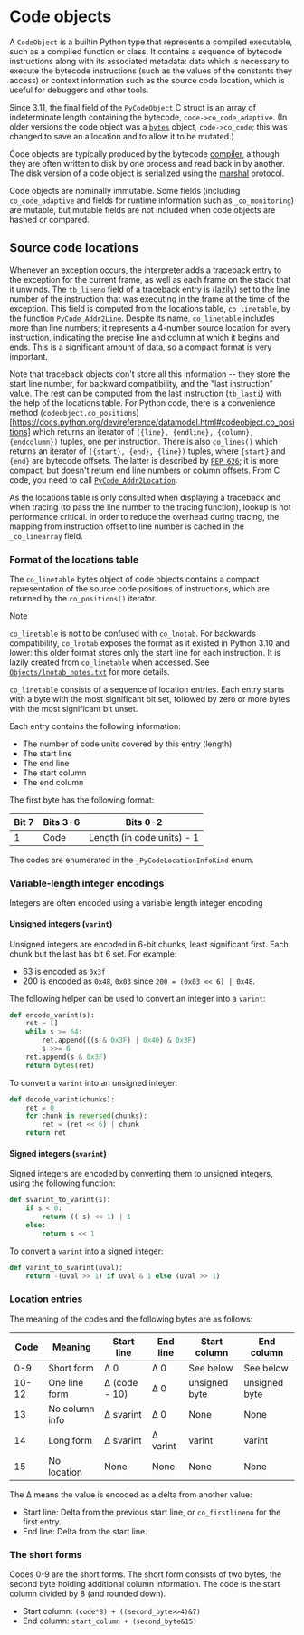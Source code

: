# Code objects

A `CodeObject` is a builtin Python type that represents a compiled executable,
such as a compiled function or class.
It contains a sequence of bytecode instructions along with its associated
metadata: data which is necessary to execute the bytecode instructions (such
as the values of the constants they access) or context information such as
the source code location, which is useful for debuggers and other tools.

Since 3.11, the final field of the `PyCodeObject` C struct is an array
of indeterminate length containing the bytecode, `code->co_code_adaptive`.
(In older versions the code object was a
[`bytes`](https://docs.python.org/dev/library/stdtypes.html#bytes)
object, `code->co_code`; this was changed to save an allocation and to
allow it to be mutated.)

Code objects are typically produced by the bytecode [compiler](compiler.md),
although they are often written to disk by one process and read back in by another.
The disk version of a code object is serialized using the
[marshal](https://docs.python.org/dev/library/marshal.html) protocol.

Code objects are nominally immutable.
Some fields (including `co_code_adaptive` and fields for runtime
information such as `_co_monitoring`) are mutable, but mutable fields are
not included when code objects are hashed or compared.

## Source code locations

Whenever an exception occurs, the interpreter adds a traceback entry to
the exception for the current frame, as well as each frame on the stack that
it unwinds.
The `tb_lineno` field of a traceback entry is (lazily) set to the line
number of the instruction that was executing in the frame at the time of
the exception.
This field is computed from the locations table, `co_linetable`, by the function
[`PyCode_Addr2Line`](https://docs.python.org/dev/c-api/code.html#c.PyCode_Addr2Line).
Despite its name, `co_linetable` includes more than line numbers; it represents
a 4-number source location for every instruction, indicating the precise line
and column at which it begins and ends. This is a significant amount of data,
so a compact format is very important.

Note that traceback objects don't store all this information -- they store the start line
number, for backward compatibility, and the "last instruction" value.
The rest can be computed from the last instruction (`tb_lasti`) with the help of the
locations table. For Python code, there is a convenience method
(`codeobject.co_positions`)[https://docs.python.org/dev/reference/datamodel.html#codeobject.co_positions]
which returns an iterator of `({line}, {endline}, {column}, {endcolumn})` tuples,
one per instruction.
There is also `co_lines()` which returns an iterator of `({start}, {end}, {line})` tuples,
where `{start}` and `{end}` are bytecode offsets.
The latter is described by [`PEP 626`](https://peps.python.org/pep-0626/); it is more
compact, but doesn't return end line numbers or column offsets.
From C code, you need to call
[`PyCode_Addr2Location`](https://docs.python.org/dev/c-api/code.html#c.PyCode_Addr2Location).

As the locations table is only consulted when displaying a traceback and when
tracing (to pass the line number to the tracing function), lookup is not
performance critical.
In order to reduce the overhead during tracing, the mapping from instruction offset to
line number is cached in the ``_co_linearray`` field.

### Format of the locations table

The `co_linetable` bytes object of code objects contains a compact
representation of the source code positions of instructions, which are
returned by the `co_positions()` iterator.

> [!NOTE]
> `co_linetable` is not to be confused with `co_lnotab`.
> For backwards compatibility, `co_lnotab` exposes the format
> as it existed in Python 3.10 and lower: this older format
> stores only the start line for each instruction.
> It is lazily created from `co_linetable` when accessed.
> See [`Objects/lnotab_notes.txt`](../Objects/lnotab_notes.txt) for more details.

`co_linetable` consists of a sequence of location entries.
Each entry starts with a byte with the most significant bit set, followed by
zero or more bytes with the most significant bit unset.

Each entry contains the following information:

* The number of code units covered by this entry (length)
* The start line
* The end line
* The start column
* The end column

The first byte has the following format:

| Bit 7 | Bits 3-6 | Bits 0-2                   |
|-------|----------|----------------------------|
| 1     | Code     | Length (in code units) - 1 |

The codes are enumerated in the `_PyCodeLocationInfoKind` enum.

### Variable-length integer encodings

Integers are often encoded using a variable length integer encoding

#### Unsigned integers (`varint`)

Unsigned integers are encoded in 6-bit chunks, least significant first.
Each chunk but the last has bit 6 set.
For example:

* 63 is encoded as `0x3f`
* 200 is encoded as `0x48`, `0x03` since ``200 = (0x03 << 6) | 0x48``.

The following helper can be used to convert an integer into a `varint`:

```py
def encode_varint(s):
    ret = []
    while s >= 64:
        ret.append(((s & 0x3F) | 0x40) & 0x3F)
        s >>= 6
    ret.append(s & 0x3F)
    return bytes(ret)
```

To convert a `varint` into an unsigned integer:

```py
def decode_varint(chunks):
    ret = 0
    for chunk in reversed(chunks):
        ret = (ret << 6) | chunk
    return ret
```

#### Signed integers (`svarint`)

Signed integers are encoded by converting them to unsigned integers, using the following function:

```py
def svarint_to_varint(s):
    if s < 0:
        return ((-s) << 1) | 1
    else:
        return s << 1
```

To convert a `varint` into a signed integer:

```py
def varint_to_svarint(uval):
    return -(uval >> 1) if uval & 1 else (uval >> 1)
```

### Location entries

The meaning of the codes and the following bytes are as follows:

| Code  | Meaning        | Start line    | End line | Start column  | End column    |
|-------|----------------|---------------|----------|---------------|---------------|
| 0-9   | Short form     | Δ 0           | Δ 0      | See below     | See below     |
| 10-12 | One line form  | Δ (code - 10) | Δ 0      | unsigned byte | unsigned byte |
| 13    | No column info | Δ svarint     | Δ 0      | None          | None          |
| 14    | Long form      | Δ svarint     | Δ varint | varint        | varint        |
| 15    | No location    | None          | None     | None          | None          |

The Δ means the value is encoded as a delta from another value:

* Start line: Delta from the previous start line, or `co_firstlineno` for the first entry.
* End line: Delta from the start line.

### The short forms

Codes 0-9 are the short forms. The short form consists of two bytes,
the second byte holding additional column information. The code is the
start column divided by 8 (and rounded down).

* Start column: `(code*8) + ((second_byte>>4)&7)`
* End column: `start_column + (second_byte&15)`

